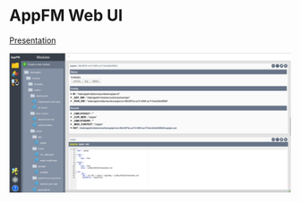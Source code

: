 # AppFM Web UI

[Presentation](./public/doc/appfm-overview.pdf)

![screenshot](./public/img/screenshot.png)

